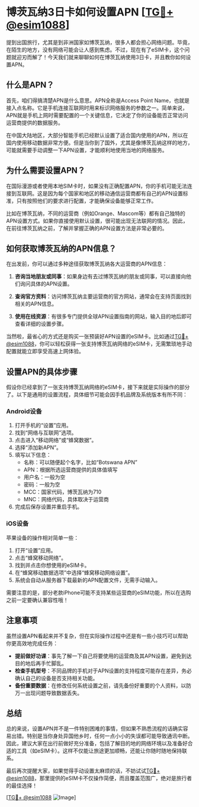 # 博茨瓦纳3日卡如何设置APN [[TG💪+ @esim1088](https://t.me/s/esim1088)]

提到出国旅行，尤其是到非洲国家如博茨瓦纳，很多人都会担心网络问题。毕竟，在陌生的地方，没有网络可能会让人感到焦虑。不过，现在有了eSIM卡，这个问题就迎刃而解了！今天我们就来聊聊如何在博茨瓦纳使用3日卡，并且教你如何设置APN。

## 什么是APN？

首先，咱们得搞清楚APN是什么意思。APN全称是Access Point Name，也就是接入点名称。它是手机连接互联网时用来标识网络服务的参数之一。简单来说，APN就是手机上网时需要配置的一个关键信息，它决定了你的设备能否正常访问运营商提供的数据服务。

在中国大陆地区，大部分智能手机已经默认设置了适合国内使用的APN，所以在国内使用移动数据非常方便。但是当你到了国外，尤其是像博茨瓦纳这样的地方，可能就需要手动调整一下APN设置，才能顺利地使用当地的网络服务。

## 为什么需要设置APN？

在国际漫游或者使用本地SIM卡时，如果没有正确配置APN，你的手机可能无法连接到互联网。这是因为每个国家和地区的移动通信运营商都有自己的APN设置标准，只有按照他们的要求进行配置，才能确保设备能够正常工作。

比如在博茨瓦纳，不同的运营商（例如Orange、Mascom等）都有自己独特的APN设置方式。如果你直接使用默认设置，很可能出现无法联网的情况。因此，在前往博茨瓦纳之前，了解并掌握正确的APN设置方法是非常必要的。

## 如何获取博茨瓦纳的APN信息？

在出发前，你可以通过多种途径获取博茨瓦纳各大运营商的APN信息：

1. **咨询当地朋友或同事**：如果身边有去过博茨瓦纳的朋友或同事，可以直接向他们询问具体的APN设置。
   
2. **查询官方资料**：访问博茨瓦纳主要运营商的官方网站，通常会在支持页面找到相关的APN信息。

3. **使用在线资源**：有很多专门提供全球APN设置指南的网站，输入目的地后即可查看详细的设置步骤。

当然啦，最省心的方式还是购买一张预装好APN设置的eSIM卡。比如通过[TG💪+ @esim1088](https://t.me/s/esim1088)，你可以轻松获得一张支持博茨瓦纳网络的eSIM卡，无需繁琐地手动配置就能立即享受高速上网体验。

## 设置APN的具体步骤

假设你已经拿到了一张支持博茨瓦纳网络的eSIM卡，接下来就是实际操作的部分了。以下是通用的设置流程，具体细节可能会因手机品牌及系统版本有所不同：

### Android设备

1. 打开手机的“设置”应用。
2. 找到“网络与互联网”选项。
3. 点击进入“移动网络”或“蜂窝数据”。
4. 选择“添加新APN”。
5. 填写以下信息：
   - 名称：可以随便起个名字，比如“Botswana APN”
   - APN：根据所选运营商提供的具体值填写
   - 用户名：一般为空
   - 密码：一般为空
   - MCC：国家代码，博茨瓦纳为710
   - MNC：网络代码，具体取决于运营商
6. 完成后保存设置并重启手机。

### iOS设备

苹果设备的操作相对简单一些：

1. 打开“设置”应用。
2. 点击“蜂窝移动网络”。
3. 找到并点击你想使用的eSIM卡。
4. 在“蜂窝移动数据选项”中选择“蜂窝移动网络设置”。
5. 系统会自动从服务器下载最新的APN配置文件，无需手动输入。

需要注意的是，部分老款iPhone可能不支持某些运营商的eSIM功能，所以在选购之前一定要确认兼容性哦！

## 注意事项

虽然设置APN看起来并不复杂，但在实际操作过程中还是有一些小技巧可以帮助你更高效地完成任务：

- **提前做好功课**：事先了解一下自己将要使用的运营商及其APN设置，避免到达目的地后再手忙脚乱。
- **检查手机型号**：不同品牌的手机对于APN设置的支持程度可能存在差异，务必确认自己的设备是否支持相关功能。
- **备份重要数据**：在修改任何系统设置之前，请先备份好重要的个人资料，以防万一出现问题导致数据丢失。

## 总结

总的来说，设置APN并不是一件特别困难的事情，但如果不熟悉流程的话确实容易出错。特别是当你身处异国他乡时，任何一点小小的失误都可能导致通讯中断。因此，建议大家在出行前做好充分准备，包括了解目的地的网络环境以及准备好合适的工具（如eSIM卡）。这样不仅能让旅途更加顺畅，还能让你随时随地保持联系。

最后再次提醒大家，如果觉得手动设置太麻烦的话，不妨试试[TG💪+ @esim1088](https://t.me/s/esim1088)，那里提供的eSIM卡不仅操作简便，而且覆盖范围广，绝对是旅行者的最佳选择！

[[TG💪+ @esim1088](https://t.me/s/esim1088) ![Image](https://i.postimg.cc/4NQfJmqS/Snipaste-2025-05-13-00-14-12.png)]
